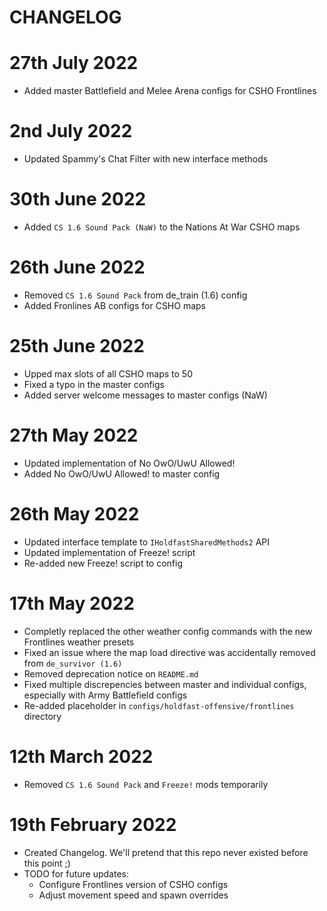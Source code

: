 # CHANGELOG

# 27th July 2022
- Added master Battlefield and Melee Arena configs for CSHO Frontlines

# 2nd July 2022
- Updated Spammy's Chat Filter with new interface methods

# 30th June 2022
- Added `CS 1.6 Sound Pack (NaW)` to the Nations At War CSHO maps

# 26th June 2022
- Removed `CS 1.6 Sound Pack` from de_train (1.6) config
- Added Fronlines AB configs for CSHO maps

# 25th June 2022
- Upped max slots of all CSHO maps to 50
- Fixed a typo in the master configs
- Added server welcome messages to master configs (NaW) 

# 27th May 2022
- Updated implementation of No OwO/UwU Allowed!
- Added No OwO/UwU Allowed! to master config

# 26th May 2022
- Updated interface template to `IHoldfastSharedMethods2` API
- Updated implementation of Freeze! script
- Re-added new Freeze! script to config

# 17th May 2022
- Completly replaced the other weather config commands with the new Frontlines weather presets
- Fixed an issue where the map load directive was accidentally removed from `de_survivor (1.6)`
- Removed deprecation notice on `README.md`
- Fixed multiple discrepencies between master and individual configs, especially with Army Battlefield configs
- Re-added placeholder in `configs/holdfast-offensive/frontlines` directory

# 12th March 2022
- Removed `CS 1.6 Sound Pack` and `Freeze!` mods temporarily

# 19th February 2022
- Created Changelog. We'll pretend that this repo never existed before this point ;)
- TODO for future updates:
    - Configure Frontlines version of CSHO configs
    - Adjust movement speed and spawn overrides